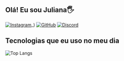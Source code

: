## Olá! Eu sou Juliana🖐️

[![Instagram](https://img.shields.io/badge/Instagram-E4405F?style=for-the-badge&logo=instagram&logoColor=white)](https://www.instagram.com/jbs_code/)_)
[![GitHub](https://img.shields.io/badge/GitHub-100000?style=for-the-badge&logo=github&logoColor=white)](https://github.com/betacrinjola)
[![Discord](https://img.shields.io/badge/Discord-7289DA?style=for-the-badge&logo=discord&logoColor=white)](https://discord.com/@me)

## Tecnologias que eu uso no meu dia

![Top Langs](https://github-readme-stats.vercel.app/api/top-langs/?username=betacrinjola&layout=compact)

